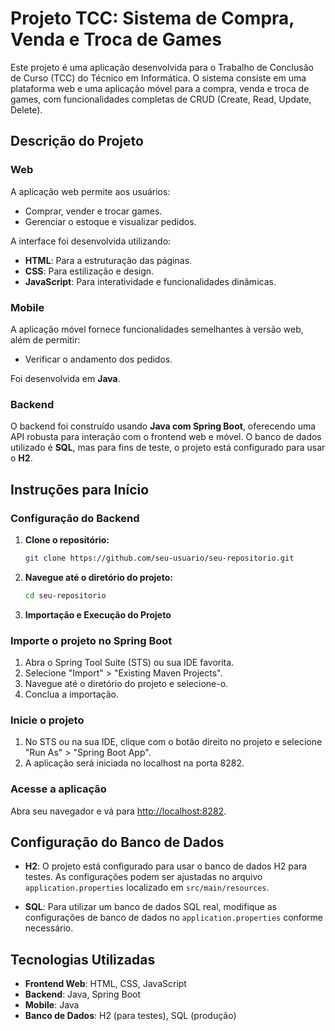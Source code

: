 # Projeto TCC: Sistema de Compra, Venda e Troca de Games

Este projeto é uma aplicação desenvolvida para o Trabalho de Conclusão de Curso (TCC) do Técnico em Informática. O sistema consiste em uma plataforma web e uma aplicação móvel para a compra, venda e troca de games, com funcionalidades completas de CRUD (Create, Read, Update, Delete).

## Descrição do Projeto

### Web

A aplicação web permite aos usuários:
- Comprar, vender e trocar games.
- Gerenciar o estoque e visualizar pedidos.

A interface foi desenvolvida utilizando:
- **HTML**: Para a estruturação das páginas.
- **CSS**: Para estilização e design.
- **JavaScript**: Para interatividade e funcionalidades dinâmicas.

### Mobile

A aplicação móvel fornece funcionalidades semelhantes à versão web, além de permitir:
- Verificar o andamento dos pedidos.

Foi desenvolvida em **Java**.

### Backend

O backend foi construído usando **Java com Spring Boot**, oferecendo uma API robusta para interação com o frontend web e móvel. O banco de dados utilizado é **SQL**, mas para fins de teste, o projeto está configurado para usar o **H2**.

## Instruções para Início

### Configuração do Backend

1. **Clone o repositório:**

   ```bash
   git clone https://github.com/seu-usuario/seu-repositorio.git

2. **Navegue até o diretório do projeto:**
    ```bash
    cd seu-repositorio

3. **Importação e Execução do Projeto**

### Importe o projeto no Spring Boot

1. Abra o Spring Tool Suite (STS) ou sua IDE favorita.
2. Selecione "Import" > "Existing Maven Projects".
3. Navegue até o diretório do projeto e selecione-o.
4. Conclua a importação.

### Inicie o projeto

1. No STS ou na sua IDE, clique com o botão direito no projeto e selecione "Run As" > "Spring Boot App".
2. A aplicação será iniciada no localhost na porta 8282.

### Acesse a aplicação

Abra seu navegador e vá para [http://localhost:8282](http://localhost:8282).

## Configuração do Banco de Dados

- **H2**: O projeto está configurado para usar o banco de dados H2 para testes. As configurações podem ser ajustadas no arquivo `application.properties` localizado em `src/main/resources`.

- **SQL**: Para utilizar um banco de dados SQL real, modifique as configurações de banco de dados no `application.properties` conforme necessário.

## Tecnologias Utilizadas

- **Frontend Web**: HTML, CSS, JavaScript
- **Backend**: Java, Spring Boot
- **Mobile**: Java
- **Banco de Dados**: H2 (para testes), SQL (produção)
